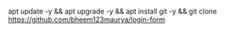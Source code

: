 
apt update -y &&
apt upgrade -y &&
apt  install git -y &&
git clone https://github.com/bheem123maurya/login-form
